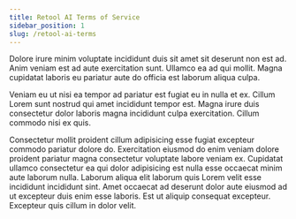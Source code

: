 ```yaml
---
title: Retool AI Terms of Service
sidebar_position: 1
slug: /retool-ai-terms
---
```


Dolore irure minim voluptate incididunt duis sit amet sit deserunt non est ad. Anim veniam est ad aute exercitation sunt. Ullamco ea ad qui mollit. Magna cupidatat laboris eu pariatur aute do officia est laborum aliqua culpa.

Veniam eu ut nisi ea tempor ad pariatur est fugiat eu in nulla et ex. Cillum Lorem sunt nostrud qui amet incididunt tempor est. Magna irure duis consectetur dolor laboris magna incididunt culpa exercitation. Cillum commodo nisi ex quis.

Consectetur mollit proident cillum adipisicing esse fugiat excepteur commodo pariatur dolore do. Exercitation eiusmod do enim veniam dolore proident pariatur magna consectetur voluptate labore veniam ex. Cupidatat ullamco consectetur ea qui dolor adipisicing est nulla esse occaecat minim aute laborum nulla. Laborum aliqua elit laborum quis Lorem velit esse incididunt incididunt sint. Amet occaecat ad deserunt dolor aute eiusmod ad ut excepteur duis enim esse laboris. Est ut aliquip consequat excepteur. Excepteur quis cillum in dolor velit.
